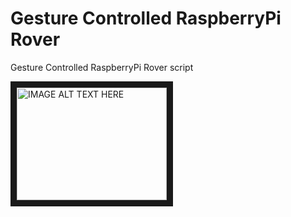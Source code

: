 # Gesture Controlled RaspberryPi Rover

Gesture Controlled RaspberryPi Rover script


<a href="http://www.youtube.com/watch?feature=player_embedded&v=g4PktYVmZK4&t=11s" target="_blank"><img src="http://img.youtube.com/vi/g4PktYVmZK4&t=11s/0.jpg" alt="IMAGE ALT TEXT HERE" width="240" height="180" border="10" /></a>
